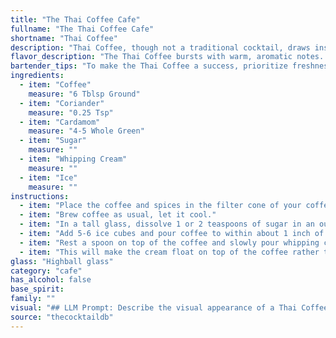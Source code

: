 ```yaml
---
title: "The Thai Coffee Cafe"
fullname: "The Thai Coffee Cafe"
shortname: "Thai Coffee"
description: "Thai Coffee, though not a traditional cocktail, draws inspiration from the **Coffee Cocktail** family.  It's a modern twist on Southeast Asian coffee culture, blending strong coffee with spices like coriander and cardamom, often found in Thai cuisine.  The addition of whipped cream offers a touch of indulgence. "
flavor_description: "The Thai Coffee bursts with warm, aromatic notes. The coffee's richness is amplified by the subtle spice of coriander and cardamom, creating a complex and inviting aroma. The sugar balances the bitterness, while the whipped cream adds a luxurious texture and a touch of sweetness. The refreshing chill of the ice rounds out the experience, leaving a lingering spice and coffee finish. "
bartender_tips: "To make the Thai Coffee a success, prioritize freshness. Use freshly ground coffee beans for the best flavor.  Steep the coffee with coriander and cardamom for a rich, aromatic brew. Don't skimp on the sugar, it balances the bitterness. Whip the cream until stiff peaks form, then carefully layer it on top of the coffee.  Serve immediately to maintain the cream's texture. "
ingredients:
  - item: "Coffee"
    measure: "6 Tblsp Ground"
  - item: "Coriander"
    measure: "0.25 Tsp"
  - item: "Cardamom"
    measure: "4-5 Whole Green"
  - item: "Sugar"
    measure: ""
  - item: "Whipping Cream"
    measure: ""
  - item: "Ice"
    measure: ""
instructions:
  - item: "Place the coffee and spices in the filter cone of your coffee maker."
  - item: "Brew coffee as usual, let it cool."
  - item: "In a tall glass, dissolve 1 or 2 teaspoons of sugar in an ounce of the coffee (it\'s easier to dissolve than if you put it right over ice)."
  - item: "Add 5-6 ice cubes and pour coffee to within about 1 inch of the top of the glass."
  - item: "Rest a spoon on top of the coffee and slowly pour whipping cream into the spoon."
  - item: "This will make the cream float on top of the coffee rather than dispersing into it right away."
glass: "Highball glass"
category: "cafe"
has_alcohol: false
base_spirit:
family: ""
visual: "## LLM Prompt: Describe the visual appearance of a Thai Coffee cocktail, made with coffee, coriander, cardamom, sugar, whipping cream, and ice.  **Consider the following aspects:*** **Color:** What is the overall color of the cocktail? Does it have layers or gradients?* **Texture:** Is the drink smooth or frothy? Are there any visible ingredients like ice or cream? * **Presentation:** Imagine the cocktail served in a traditional glass. How would the ingredients be arranged? Are there any garnishes?**Example:**Imagine a tall glass filled with a rich, dark brown liquid, reminiscent of coffee. A layer of fluffy, white whipping cream sits atop, possibly dusted with a touch of cinnamon or cocoa powder.  The aroma hints at the warm spices of coriander and cardamom. "
source: "thecocktaildb"
---
```


